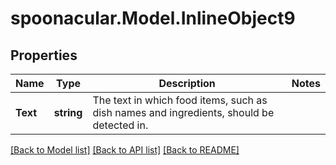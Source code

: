 # spoonacular.Model.InlineObject9
## Properties

Name | Type | Description | Notes
------------ | ------------- | ------------- | -------------
**Text** | **string** | The text in which food items, such as dish names and ingredients, should be detected in. | 

[[Back to Model list]](../README.md#documentation-for-models) [[Back to API list]](../README.md#documentation-for-api-endpoints) [[Back to README]](../README.md)


